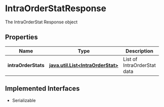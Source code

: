 

# IntraOrderStatResponse

The IntraOrderStat Response object

## Properties

Name | Type | Description | Notes
------------ | ------------- | ------------- | -------------
**intraOrderStats** | [**java.util.List&lt;IntraOrderStat&gt;**](IntraOrderStat.md) | List of IntraOrderStat data |  [optional]


## Implemented Interfaces

* Serializable


